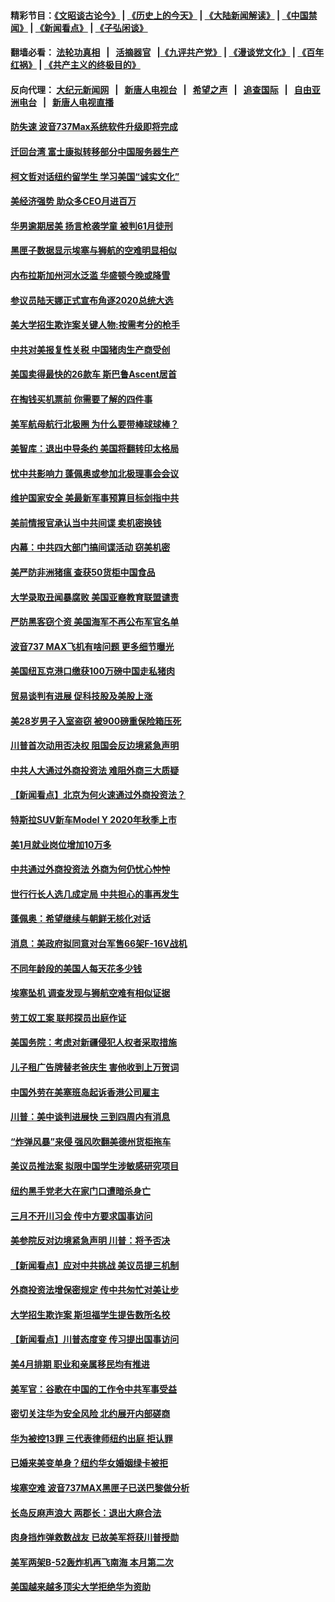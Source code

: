 #### 精彩节目：[《文昭谈古论今》](http://134.209.198.168/wenzhao) | [《历史上的今天》](http://134.209.198.168/today-in-history) | [《大陆新闻解读》](http://134.209.198.168/ntdtv-comedy) | [《中国禁闻》](http://134.209.198.168/ntdtv-news) | [《新闻看点》](http://134.209.198.168/news-insight) | [《子弘闲谈》](http://134.209.198.168/zihongxiantan/) 

 #### 翻墙必看： [法轮功真相](http://134.209.198.168:10000/videos/truth.html) &nbsp;&nbsp;|&nbsp;&nbsp; [活摘器官](http://134.209.198.168:10000/videos/res/Organs/) &nbsp;&nbsp;|[《九评共产党》](http://134.209.198.168:10000/videos/jiuping) | [《漫谈党文化》](http://134.209.198.168:10000/videos/mtdwh) | [《百年红祸》](http://134.209.198.168:10000/videos/bnhh) | [《共产主义的终极目的》](http://134.209.198.168:10000/videos/res/zjmd) 

 #### 反向代理： [大纪元新闻网](http://134.209.198.168:10080/) &nbsp;&nbsp;|&nbsp;&nbsp; [新唐人电视台](http://134.209.198.168:8000/) &nbsp;&nbsp;|&nbsp;&nbsp; [希望之声](http://134.209.198.168:8200/) &nbsp;&nbsp;|&nbsp;&nbsp; [追查国际](http://134.209.198.168:10010/) &nbsp;&nbsp;|&nbsp;&nbsp; [自由亚洲电台](http://134.209.198.168:9800/) &nbsp;&nbsp;|&nbsp;&nbsp; [新唐人电视直播](http://134.209.198.168/) 

#### [防失速 波音737Max系统软件升级即将完成](../pages/nsc412/n11120822.md?t=03180636) 

#### [迁回台湾 富士康拟转移部分中国服务器生产](../pages/nsc412/n11120788.md?t=03180636) 

#### [柯文哲对话纽约留学生 学习美国“诚实文化”](../pages/nsc412/n11120697.md?t=03180636) 

#### [美经济强势 助众多CEO月进百万](../pages/nsc412/n11120429.md?t=03180636) 

#### [华男逾期居美 扬言枪袭学童 被判61月徒刑](../pages/nsc412/n11120103.md?t=03180636) 

#### [黑匣子数据显示埃塞与狮航的空难明显相似](../pages/nsc412/n11120298.md?t=03180636) 

#### [内布拉斯加州河水泛滥 华盛顿今晚或降雪](../pages/nsc412/n11119983.md?t=03180636) 

#### [参议员陆天娜正式宣布角逐2020总统大选](../pages/nsc412/n11120055.md?t=03180636) 

#### [美大学招生欺诈案关键人物:按需考分的枪手](../pages/nsc412/n11119772.md?t=03180636) 

#### [中共对美报复性关税 中国猪肉生产商受创](../pages/nsc412/n11118982.md?t=03180636) 

#### [美国卖得最快的26款车 斯巴鲁Ascent居首](../pages/nsc412/n11114042.md?t=03180636) 

#### [在掏钱买机票前 你需要了解的四件事](../pages/nsc412/n11113789.md?t=03180636) 

#### [美军航母航行北极圈 为什么要带棒球球棒？](../pages/nsc412/n11119318.md?t=03180636) 

#### [美智库：退出中导条约 美国将翻转印太格局](../pages/nsc412/n11118821.md?t=03180636) 

#### [忧中共影响力 蓬佩奥或参加北极理事会会议](../pages/nsc412/n11118513.md?t=03180636) 

#### [维护国家安全 美最新军事预算目标剑指中共](../pages/nsc412/n11118290.md?t=03180636) 

#### [美前情报官承认当中共间谍 卖机密换钱](../pages/nsc412/n11118166.md?t=03180636) 

#### [内幕：中共四大部门搞间谍活动 窃美机密](../pages/nsc412/n11117320.md?t=03180636) 

#### [美严防非洲猪瘟  查获50货柜中国食品](../pages/nsc412/n11117644.md?t=03180636) 

#### [大学录取丑闻暴腐败 美国亚裔教育联盟谴责](../pages/nsc412/n11117620.md?t=03180636) 

#### [严防黑客窃个资 美国海军不再公布军官名单](../pages/nsc412/n11117713.md?t=03180636) 

#### [波音737 MAX飞机有啥问题 更多细节曝光](../pages/nsc412/n11117173.md?t=03180636) 

#### [美国纽瓦克港口缴获100万磅中国走私猪肉](../pages/nsc412/n11117006.md?t=03180636) 

#### [贸易谈判有进展 促科技股及美股上涨](../pages/nsc412/n11117082.md?t=03180636) 

#### [美28岁男子入室盗窃 被900磅重保险箱压死](../pages/nsc412/n11116931.md?t=03180636) 

#### [川普首次动用否决权 阻国会反边境紧急声明](../pages/nsc412/n11116923.md?t=03180636) 

#### [中共人大通过外商投资法 难阻外商三大质疑](../pages/nsc412/n11116492.md?t=03180636) 

#### [【新闻看点】北京为何火速通过外商投资法？](../pages/nsc412/n11116196.md?t=03180636) 

#### [特斯拉SUV新车Model Y  2020年秋季上市](../pages/nsc412/n11116655.md?t=03180636) 

#### [美1月就业岗位增加10万多](../pages/nsc412/n11116488.md?t=03180636) 

#### [中共通过外商投资法 外商为何仍忧心忡忡](../pages/nsc412/n11116297.md?t=03180636) 

#### [世行行长人选几成定局 中共担心的事再发生](../pages/nsc412/n11116039.md?t=03180636) 

#### [蓬佩奥：希望继续与朝鲜无核化对话](../pages/nsc412/n11116357.md?t=03180636) 

#### [消息：美政府拟同意对台军售66架F-16V战机](../pages/nsc412/n11116284.md?t=03180636) 

#### [不同年龄段的美国人每天花多少钱](../pages/nsc412/n11116246.md?t=03180636) 

#### [埃塞坠机 调查发现与狮航空难有相似证据](../pages/nsc412/n11116036.md?t=03180636) 

#### [劳工奴工案 联邦探员出庭作证](../pages/nsc412/n11114999.md?t=03180636) 

#### [美国务院：考虑对新疆侵犯人权者采取措施](../pages/nsc412/n11114644.md?t=03180636) 

#### [儿子租广告牌替老爸庆生 害他收到上万贺词](../pages/nsc412/n11114892.md?t=03180636) 

#### [中国外劳在美塞班岛起诉香港公司雇主](../pages/nsc412/n11114505.md?t=03180636) 

#### [川普：美中谈判进展快 三到四周内有消息](../pages/nsc412/n11113884.md?t=03180636) 

#### [“炸弹风暴”来侵 强风吹翻美德州货柜拖车](../pages/nsc412/n11114084.md?t=03180636) 

#### [美议员推法案 拟限中国学生涉敏感研究项目](../pages/nsc412/n11113614.md?t=03180636) 

#### [纽约黑手党老大在家门口遭暗杀身亡](../pages/nsc412/n11113964.md?t=03180636) 

#### [三月不开川习会 传中方要求国事访问](../pages/nsc412/n11113391.md?t=03180636) 

#### [美参院反对边境紧急声明 川普：将予否决](../pages/nsc412/n11113947.md?t=03180636) 

#### [【新闻看点】应对中共挑战 美议员提三机制](../pages/nsc412/n11113410.md?t=03180636) 

#### [外商投资法增保密规定 传中共匆忙对美让步](../pages/nsc412/n11113882.md?t=03180636) 

#### [大学招生欺诈案 斯坦福学生提告数所名校](../pages/nsc412/n11113756.md?t=03180636) 

#### [【新闻看点】川普态度变 传习提出国事访问](../pages/nsc412/n11113351.md?t=03180636) 

#### [美4月排期 职业和亲属移民均有推进](../pages/nsc412/n11113769.md?t=03180636) 

#### [美军官：谷歌在中国的工作令中共军事受益](../pages/nsc412/n11113729.md?t=03180636) 

#### [密切关注华为安全风险 北约展开内部磋商](../pages/nsc412/n11113653.md?t=03180636) 

#### [华为被控13罪 三代表律师纽约出庭 拒认罪](../pages/nsc412/n11113444.md?t=03180636) 

#### [已婚来美变单身？纽约华女婚姻绿卡被拒](../pages/nsc412/n11112063.md?t=03180636) 

#### [埃塞空难 波音737MAX黑匣子已送巴黎做分析](../pages/nsc412/n11112958.md?t=03180636) 

#### [长岛反麻声浪大 两郡长：退出大麻合法](../pages/nsc412/n11112066.md?t=03180636) 

#### [肉身挡炸弹救数战友 已故美军将获川普授勋](../pages/nsc412/n11112587.md?t=03180636) 

#### [美军两架B-52轰炸机再飞南海 本月第二次](../pages/nsc412/n11112258.md?t=03180636) 

#### [美国越来越多顶尖大学拒绝华为资助](../pages/nsc412/n11111729.md?t=03180636) 


